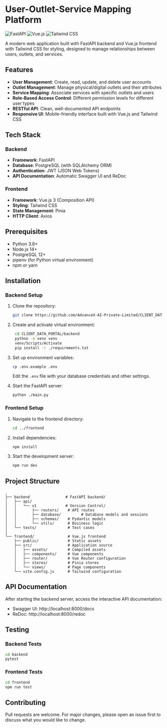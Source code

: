 # User-Outlet-Service Mapping Platform

![FastAPI](https://img.shields.io/badge/FastAPI-005571?style=for-the-badge&logo=fastapi) ![Vue.js](https://img.shields.io/badge/Vue.js-35495E?style=for-the-badge&logo=vuedotjs&logoColor=4FC08D) ![Tailwind CSS](https://img.shields.io/badge/Tailwind_CSS-38B2AC?style=for-the-badge&logo=tailwind-css&logoColor=white)

A modern web application built with FastAPI backend and Vue.js frontend with Tailwind CSS for styling, designed to manage relationships between users, outlets, and services.

## Features

- **User Management**: Create, read, update, and delete user accounts
- **Outlet Management**: Manage physical/digital outlets and their attributes
- **Service Mapping**: Associate services with specific outlets and users
- **Role-Based Access Control**: Different permission levels for different user types
- **RESTful API**: Clean, well-documented API endpoints
- **Responsive UI**: Mobile-friendly interface built with Vue.js and Tailwind CSS

## Tech Stack

### Backend
- **Framework**: FastAPI
- **Database**: PostgreSQL (with SQLAlchemy ORM)
- **Authentication**: JWT (JSON Web Tokens)
- **API Documentation**: Automatic Swagger UI and ReDoc

### Frontend
- **Framework**: Vue.js 3 (Composition API)
- **Styling**: Tailwind CSS
- **State Management**: Pinia
- **HTTP Client**: Axios

## Prerequisites

- Python 3.8+
- Node.js 14+
- PostgreSQL 12+
- pipenv (for Python virtual environment)
- npm or yarn

## Installation

### Backend Setup

1. Clone the repository:
   ```bash
   git clone https://github.com/AdvanceX-AI-Private-Limited/CLIENT_DATA_PORTAL.git
   ```

2. Create and activate virtual environment:
   ```bash
    cd CLIENT_DATA_PORTAL/backend
    python -m venv venv
    venv/Scripts/Activate
    pip install -r ./requirements.txt
   ```

3. Set up environment variables:
   ```bash
   cp .env.example .env
   ```
   Edit the `.env` file with your database credentials and other settings.

4. Start the FastAPI server:
   ```bash
   python ./main.py
   ```

### Frontend Setup

1. Navigate to the frontend directory:
   ```bash
   cd ../frontend
   ```

2. Install dependencies:
   ```bash
   npm install
   ```

3. Start the development server:
   ```bash
   npm run dev
   ```

## Project Structure

```
.
├── backend                # FastAPI backend/
│   ├── api/
│   │   └── v1             # Version Control/
│   │       ├── routers/    # API routes
│   │       ├── database/         # Database models and sessions
│   │       ├── schemas/    # Pydantic models
│   │       └── utils/      # Business logic
│   └── tests/              # Test cases
│
└── frontend/               # Vue.js frontend
    ├── public/             # Static assets
    ├── src/                # Application source
    │   ├── assets/         # Compiled assets
    │   ├── components/     # Vue components
    │   ├── router/         # Vue Router configuration
    │   ├── stores/         # Pinia stores
    │   └── views/          # Page components
    └── vite.config.js      # Tailwind configuration
```

## API Documentation

After starting the backend server, access the interactive API documentation:

- Swagger UI: http://localhost:8000/docs
- ReDoc: http://localhost:8000/redoc

## Testing

### Backend Tests
```bash
cd backend
pytest
```

### Frontend Tests
```bash
cd frontend
npm run test
```

## Contributing

Pull requests are welcome. For major changes, please open an issue first to discuss what you would like to change.

